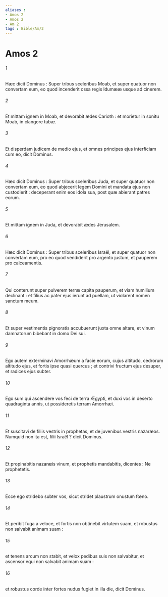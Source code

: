```yaml
---
aliases : 
- Amos 2
- Amos 2
- Am 2
tags : Bible/Am/2
---
```


# Amos 2

###### 1
Hæc dicit Dominus : Super tribus sceleribus Moab, et super quatuor non convertam eum, eo quod incenderit ossa regis Idumææ usque ad cinerem.
###### 2
Et mittam ignem in Moab, et devorabit ædes Carioth : et morietur in sonitu Moab, in clangore tubæ.
###### 3
Et disperdam judicem de medio ejus, et omnes principes ejus interficiam cum eo, dicit Dominus.
###### 4
Hæc dicit Dominus : Super tribus sceleribus Juda, et super quatuor non convertam eum, eo quod abjecerit legem Domini et mandata ejus non custodierit : deceperant enim eos idola sua, post quæ abierant patres eorum.
###### 5
Et mittam ignem in Juda, et devorabit ædes Jerusalem.
###### 6
Hæc dicit Dominus : Super tribus sceleribus Israël, et super quatuor non convertam eum, pro eo quod vendiderit pro argento justum, et pauperem pro calceamentis.
###### 7
Qui conterunt super pulverem terræ capita pauperum, et viam humilium declinant : et filius ac pater ejus ierunt ad puellam, ut violarent nomen sanctum meum.
###### 8
Et super vestimentis pignoratis accubuerunt juxta omne altare, et vinum damnatorum bibebant in domo Dei sui.
###### 9
Ego autem exterminavi Amorrhæum a facie eorum, cujus altitudo, cedrorum altitudo ejus, et fortis ipse quasi quercus ; et contrivi fructum ejus desuper, et radices ejus subter.
###### 10
Ego sum qui ascendere vos feci de terra Ægypti, et duxi vos in deserto quadraginta annis, ut possideretis terram Amorrhæi.
###### 11
Et suscitavi de filiis vestris in prophetas, et de juvenibus vestris nazaræos. Numquid non ita est, filii Israël ? dicit Dominus.
###### 12
Et propinabitis nazaræis vinum, et prophetis mandabitis, dicentes : Ne prophetetis.
###### 13
Ecce ego stridebo subter vos, sicut stridet plaustrum onustum fœno.
###### 14
Et peribit fuga a veloce, et fortis non obtinebit virtutem suam, et robustus non salvabit animam suam :
###### 15
et tenens arcum non stabit, et velox pedibus suis non salvabitur, et ascensor equi non salvabit animam suam :
###### 16
et robustus corde inter fortes nudus fugiet in illa die, dicit Dominus.
